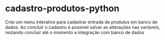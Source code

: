 # cadastro-produtos-python

Criei um menu interativo para cadastrar entrada de produtos em banco de dados. Ao concluir o cadastro é possível salvar as alterações nas variáveis, restando concluir até o momento a integração com banco de dados
